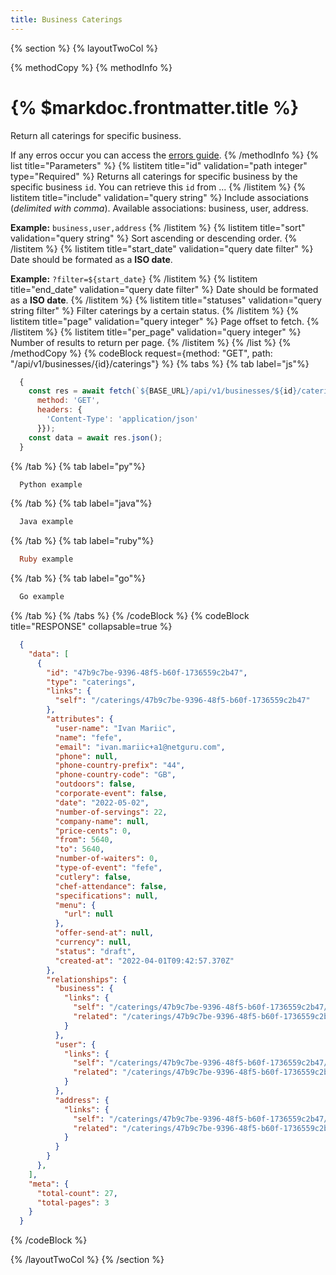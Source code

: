 ```yaml
---
title: Business Caterings
---
```

{% section %}
{% layoutTwoCol %}

{% methodCopy %}
{% methodInfo %}
  # {% $markdoc.frontmatter.title %}
  Return all caterings for specific business.

  If any erros occur you can access the [errors guide](/errors).
{% /methodInfo %}
{% list title="Parameters" %}
  {% listitem title="id" validation="path integer" type="Required" %}
  Returns all caterings for specific business by the specific business `id`. You can retrieve this `id` from ...
  {% /listitem %}
  {% listitem title="include" validation="query string" %}
  Include associations (*delimited with comma*). Available associations: business, user, address. 
  
  **Example:** `business,user,address`
  {% /listitem %}
  {% listitem title="sort" validation="query string" %}
  Sort ascending or descending order.
  {% /listitem %}
  {% listitem title="start_date" validation="query date filter" %}
  Date should be formated as a **ISO date**. 
  
  **Example:** `?filter=${start_date}`
  {% /listitem %}
  {% listitem title="end_date" validation="query date filter" %}
  Date should be formated as a **ISO date**.
  {% /listitem %}
  {% listitem title="statuses" validation="query string filter" %}
  Filter caterings by a certain status.
  {% /listitem %}
  {% listitem title="page" validation="query integer" %}
  Page offset to fetch.
  {% /listitem %}
  {% listitem title="per_page" validation="query integer" %}
  Number of results to return per page.
  {% /listitem %}
{% /list %}
{% /methodCopy %}
{% codeBlock request={method: "GET", path: "/api/v1/businesses/{id}/caterings"} %}
{% tabs %}
  {% tab label="js"%}
  ```js
    {
      const res = await fetch(`${BASE_URL}/api/v1/businesses/${id}/caterings`, {
        method: 'GET',
        headers: {
          'Content-Type': 'application/json'
        }});
      const data = await res.json();
    }
  ```
  {% /tab %}
  {% tab label="py"%}
  ```py
    Python example
  ```
  {% /tab %}
  {% tab label="java"%}
  ```java
    Java example
  ```
  {% /tab %}
  {% tab label="ruby"%}
  ```ruby
    Ruby example
  ```
  {% /tab %}
  {% tab label="go"%}
  ```go
    Go example
  ```
  {% /tab %}
{% /tabs %}
{% /codeBlock %}
{% codeBlock title="RESPONSE" collapsable=true %}
  ```json
    {
      "data": [
        {
          "id": "47b9c7be-9396-48f5-b60f-1736559c2b47",
          "type": "caterings",
          "links": {
            "self": "/caterings/47b9c7be-9396-48f5-b60f-1736559c2b47"
          },
          "attributes": {
            "user-name": "Ivan Mariic",
            "name": "fefe",
            "email": "ivan.mariic+a1@netguru.com",
            "phone": null,
            "phone-country-prefix": "44",
            "phone-country-code": "GB",
            "outdoors": false,
            "corporate-event": false,
            "date": "2022-05-02",
            "number-of-servings": 22,
            "company-name": null,
            "price-cents": 0,
            "from": 5640,
            "to": 5640,
            "number-of-waiters": 0,
            "type-of-event": "fefe",
            "cutlery": false,
            "chef-attendance": false,
            "specifications": null,
            "menu": {
              "url": null
            },
            "offer-send-at": null,
            "currency": null,
            "status": "draft",
            "created-at": "2022-04-01T09:42:57.370Z"
          },
          "relationships": {
            "business": {
              "links": {
                "self": "/caterings/47b9c7be-9396-48f5-b60f-1736559c2b47/relationships/business",
                "related": "/caterings/47b9c7be-9396-48f5-b60f-1736559c2b47/business"
              }
            },
            "user": {
              "links": {
                "self": "/caterings/47b9c7be-9396-48f5-b60f-1736559c2b47/relationships/user",
                "related": "/caterings/47b9c7be-9396-48f5-b60f-1736559c2b47/user"
              }
            },
            "address": {
              "links": {
                "self": "/caterings/47b9c7be-9396-48f5-b60f-1736559c2b47/relationships/address",
                "related": "/caterings/47b9c7be-9396-48f5-b60f-1736559c2b47/address"
              }
            }
          }
        },
      ],
      "meta": {
        "total-count": 27,
        "total-pages": 3
      }
    }
  ```
{% /codeBlock %}  

{% /layoutTwoCol %}
{% /section %}

